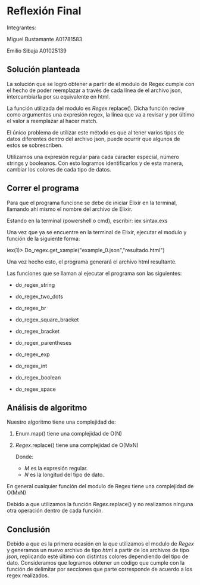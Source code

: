 # **Reflexión Final**

Integrantes: 

Miguel Bustamante A01781583

Emilio Sibaja A01025139


## **Solución planteada**

La solución que se logró obtener a partir de el modulo de Regex cumple con el hecho de poder reemplazar a través de cada línea de el archivo json, intercambiarla por su equivalente en html. 

La función utilizada del modulo es *Regex*.replace(). Dicha función recive como argumentos una expresión regex, la línea que va a revisar y por último el valor a reemplazar al hacer match. 

El único problema de utilizar este método es que al tener varios tipos de datos diferentes dentro del archivo json, puede ocurrir que algunos de estos se sobrescriben. 

Utilizamos una expresión regular para cada caracter especial, número strings y booleanos. Con esto logramos identificarlos y de esta manera, cambiar los colores de cada tipo de datos. 

## **Correr el programa**

Para que el programa funcione se debe de iniciar Elixir en la terminal, llamando ahí mismo el nombre del archivo de Elixir. 

Estando en la terminal (powershell o cmd), escribir: iex sintax.exs

Una vez que ya se encuentre en la terminal de Elixir, ejecutar el modulo y función de la siguiente forma: 

iex(1)> Do_regex.get_xample("example_0.json","resultado.html")

Una vez hecho esto, el programa generará el archivo html resultante. 



Las funciones que se llaman al ejecutar el programa son las siguientes:

* do_regex_string

* do_regex_two_dots

* do_regex_br

* do_regex_square_bracket
 
* do_regex_bracket

* do_regex_parentheses

* do_regex_exp

* do_regex_int

* do_regex_boolean

* do_regex_space

## **Análisis de algoritmo** 

Nuestro algoritmo tiene una complejidad de: 


1. Enum.map() tiene una complejidad de O(N)
2. *Regex*.replace() tiene una complejidad de O(MxN)

    Donde: 
    * *M* es la expresión regular.
    * *N* es la longitud del tipo de dato. 
    
En general cualquier función del modulo de Regex tiene una complejidad de O(MxN)


Debido a que utilizamos la función *Regex*.replace() y no realizamos nínguna otra operación dentro de cada función. 

## **Conclusión** 

Debido a que es la primera ocasión en la que utilizamos el modulo de *Regex* y generamos un nuevo archivo de tipo *html* a partir de los archivos de tipo *json*, replicando esté último con distintos colores dependiendo del tipo de dato. Consideramos que logramos obtener un código que cumple con la función de delimitar por secciones que parte corresponde de acuerdo a los regex realizados. 



